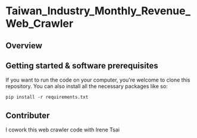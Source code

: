 # Taiwan_Industry_Monthly_Revenue_Web_Crawler

## Overview


## Getting started & software prerequisites

If you want to run the code on your computer, you're welcome to clone this repository. You can also install all the necessary packages like so: 

```
pip install -r requirements.txt
```

## Contributer
I cowork this web crawler code with Irene Tsai
